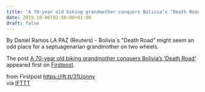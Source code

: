 ```yaml
---
title: 'A 70-year old biking grandmother conquers Bolivia’s ‘Death Road’'
date: 2019-10-06T02:56:00+01:00
draft: false
---
```


By Daniel Ramos LA PAZ (Reuters) - Bolivia´s "Death Road" might seem an odd place for a septuagenarian grandmother on two wheels.

The post [A 70-year old biking grandmother conquers Bolivia’s ‘Death Road’](http://www.firstpost.com/world/a-70-year-old-biking-grandmother-conquers-bolivias-death-road-7457891.html) appeared first on [Firstpost](http://www.firstpost.com).

  
  
from Firstpost https://ift.tt/31Uonny  
via [IFTTT](https://ifttt.com/?ref=da&site=blogger)
